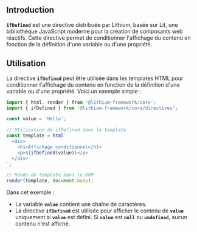 ## **Introduction**

**`ifDefined`** est une directive distribuée par Lithium, basée sur Lit, une bibliothèque JavaScript moderne pour la création de composants web réactifs. Cette directive permet de conditionner l'affichage du contenu en fonction de la définition d'une variable ou d'une propriété.

## **Utilisation**

La directive **`ifDefined`** peut être utilisée dans les templates HTML pour conditionner l'affichage du contenu en fonction de la définition d'une variable ou d'une propriété. Voici un exemple simple :

```typescript
import { html, render } from '@lithium-framework/core';
import { ifDefined } from '@lithium-framework/core/directives';

const value = 'Hello';

// Utilisation de ifDefined dans le template
const template = html`
  <div>
    <h1>Affichage conditionnel</h1>
    <p>${ifDefined(value)}</p>
  </div>
`;

// Rendu du template dans le DOM
render(template, document.body);

```

Dans cet exemple :

- La variable **`value`** contient une chaîne de caractères.
- La directive **`ifDefined`** est utilisée pour afficher le contenu de **`value`** uniquement si **`value`** est défini. Si **`value`** est **`null`** ou **`undefined`**, aucun contenu n'est affiché.